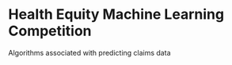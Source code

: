 Health Equity Machine Learning Competition
=====================================

Algorithms associated with predicting claims data
